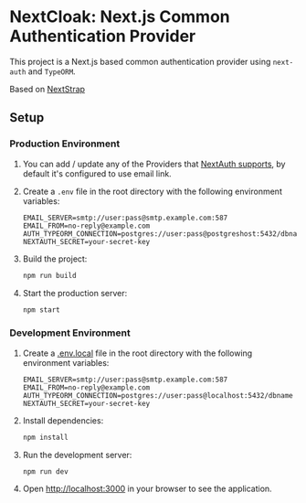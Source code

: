 # NextCloak: Next.js Common Authentication Provider

This project is a Next.js based common authentication provider using `next-auth` and `TypeORM`.

Based on [NextStrap](https://github.com/BadPirate/nextstrap)

## Setup

### Production Environment

1. You can add / update any of the Providers that 
    [NextAuth supports](https://next-auth.js.org/v3/configuration/providers#oauth-providers), by default it's 
    configured to use email link.
   
2. Create a `.env` file in the root directory with the following environment variables:

    ```env
    EMAIL_SERVER=smtp://user:pass@smtp.example.com:587
    EMAIL_FROM=no-reply@example.com
    AUTH_TYPEORM_CONNECTION=postgres://user:pass@postgreshost:5432/dbname
    NEXTAUTH_SECRET=your-secret-key
    ```

3. Build the project:

    ```sh
    npm run build
    ```

4. Start the production server:

    ```sh
    npm start
    ```

### Development Environment

1. Create a [.env.local](http://_vscodecontentref_/0) file in the root directory with the following environment variables:

    ```env
    EMAIL_SERVER=smtp://user:pass@smtp.example.com:587
    EMAIL_FROM=no-reply@example.com
    AUTH_TYPEORM_CONNECTION=postgres://user:pass@localhost:5432/dbname
    NEXTAUTH_SECRET=your-secret-key
    ```

2. Install dependencies:

    ```sh
    npm install
    ```

3. Run the development server:

    ```sh
    npm run dev
    ```

4. Open [http://localhost:3000](http://localhost:3000) in your browser to see the application.

